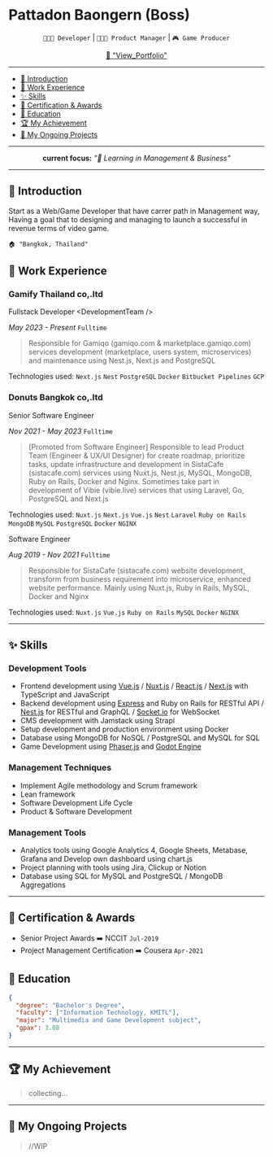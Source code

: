 # Pattadon Baongern (Boss)

<div align="center">

`👨🏻‍💻 Developer` | `👨🏻‍💼 Product Manager` | `🎮 Game Producer`

[📕 "View_Portfolio"](https://pattadonb.notion.site/pattadonb/338e62d9e6df41cd825ce7da808a0531?v=91d01a699d4a48268602da72de4b1314)

</div>

---

- [🏴 Introduction](#-introduction)
- [💼 Work Experience](#-work-experience)
- [✨ Skills](#-skills)
- [🏅 Certification & Awards](#-certification--awards)
- [🏫 Education](#-education)
- [🏆 My Achievement](#-my-achievement)
- [🚀 My Ongoing Projects](#-my-ongoing-projects)

---

<div align="center">

**current focus:** _"🎒 Learning in Management & Business"_

</div>

---

## 🏴 Introduction

Start as a Web/Game Developer that have carrer path in Management way, Having a goal that to designing and managing to launch a successful in revenue terms of video game.

    🏠 "Bangkok, Thailand"

## 💼 Work Experience

### Gamify Thailand co,.ltd

Fullstack Developer \<DevelopmentTeam />

_May 2023 - Present_ `Fulltime`

> Responsible for Gamiqo (gamiqo.com & marketplace.gamiqo.com) services development (marketplace, users system, microservices) and maintenance using Nest.js, Next.js and PostgreSQL

Technologies used: `Next.js` `Nest` `PostgreSQL` `Docker` `Bitbucket Pipelines` `GCP`

### Donuts Bangkok co,.ltd

Senior Software Engineer

_Nov 2021 - May 2023_ `Fulltime`

> [Promoted from Software Engineer] Responsible to lead Product Team (Engineer & UX/UI Designer) for create roadmap, prioritize tasks, update infrastructure and development in SistaCafe (sistacafe.com) services using Nuxt.js, Nest.js, MySQL, MongoDB, Ruby on Rails, Docker and Nginx. Sometimes take part in development of Vibie (vibie.live) services that using Laravel, Go, PostgreSQL and Next.js

Technologies used: `Nuxt.js` `Next.js` `Vue.js` `Nest` `Laravel` `Ruby on Rails` `MongoDB` `MySQL` `PostgreSQL` `Docker` `NGINX`

Software Engineer

_Aug 2019 - Nov 2021_ `Fulltime`

> Responsible for SistaCafe (sistacafe.com) website development, transform from business requirement into microservice, enhanced website performance. Mainly using Nuxt.js, Ruby in Rails, MySQL, Docker and Nginx

Technologies used: `Nuxt.js` `Vue.js` `Ruby on Rails` `MySQL` `Docker` `NGINX`

---

## ✨ Skills

### Development Tools

- Frontend development using [Vue.js](https://vuejs.org/) / [Nuxt.js](https://nuxt.com/) / [React.js](https://react.dev/) / [Next.js](https://nextjs.org/) with TypeScript and JavaScript
- Backend development using [Express](https://expressjs.com/) and Ruby on Rails for RESTful API / [Nest.js](https://nestjs.com/) for RESTful and GraphQL / [Socket.io](http://Socket.io) for WebSocket
- CMS development with Jamstack using Strapi
- Setup development and production environment using Docker
- Database using MongoDB for NoSQL / PostgreSQL and MySQL for SQL
- Game Development using [Phaser.js](https://phaser.io/) and [Godot Engine](https://godotengine.org/)

### Management Techniques

- Implement Agile methodology and Scrum framework
- Lean framework
- Software Development Life Cycle
- Product & Software Development

### Management Tools

- Analytics tools using Google Analytics 4, Google Sheets, Metabase, Grafana and Develop own dashboard using chart.js
- Project planning with tools using Jira, Clickup or Notion
- Database using SQL for MySQL and PostgreSQL / MongoDB Aggregations

---

## 🏅 Certification & Awards

- Senior Project Awards ➡️ NCCIT `Jul-2019`
- Project Management Certification ➡️ Cousera `Apr-2021`

## 🏫 Education

```json
{
  "degree": "Bachelor's Degree",
  "faculty": ["Information Technology, KMITL"],
  "major": "Multimedia and Game Development subject",
  "gpax": 3.08
}
```

---

## 🏆 My Achievement

> collecting...

---

## 🚀 My Ongoing Projects

> //WIP
